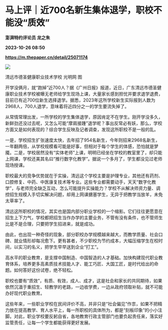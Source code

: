 # 马上评｜近700名新生集体退学，职校不能没“质效”
**澎湃特约评论员 龙之朱**

**2023-10-26 08:50**

**https://m.thepaper.cn/detail/25071174**

![](https://imagecloud.thepaper.cn/thepaper/image/275/740/885.jpg)

清远市德圣健康职业技术学校 光明网 图

开学没俩月，就“跑掉”近700人？据《广州日报》报道，近日，广东清远市德圣健康职业技术学校被曝无老师给学生现场上课，大量家长感到担忧并要求退学退费，目前已有近700位新生选择退学。据悉，2023年这所学校新生实际报到人数为2968人，700人退学，意味着将近四分之一的学生要流失掉了。

从常情常理出发，一所学校的学生集体退学，原因肯定不在学生。刚开学没多久，新鲜劲还没过去呢，又怎么可能“摩肩接踵”退学呢？事出反常必有妖，那么，学校方面又是如何表现的？综合学生反映及记者调查，发现这所职校不是一般的乱。

一是，学校招生扩张速度太快，去年招了954名新生，今年则招来2968名新生，一年翻两倍，从学校规模看可能是好事，但相对于每个学生的体感，恐怕就是梦魇。二是，学校居然没有“实体老师”上课，明明已经坐在学校的教室里了，却只能上网课，学校还美其名曰“推行数字化教学”。据说一个多月了，学生都没见过老师现场授课。

职校最大的竞争优势就在于实操，清远这个学校主要是护理专业，其他还有药剂、口腔修复、中药、中医康复技术等专业。这些专业都需要动手，天天“数字化教学”，与老师完全缺乏互动，怎么可能提升实操能力？学校不从解决师资力量、调控招生规模入手切实解决问题，却用上网课搪塞学生，无异于把教学当放羊，未免太草率了。

清远这所职校的情况，其实也是国内部分职业学校的一个缩影。它们往往更愿意在招生上下力气，学校都把招生当作办学的主要业务，不管有没有条件，也不管师生比是不是合理，只要把学生招进来，就是成功。

由此，也出现一种奇怪的现象，部分职校办学规模越来越大，而教学质量、社会口碑、就业情形却每况愈下。更有甚者，不少职校为节约成本，大幅压缩学生在校时间，以实习的名义，把学生早早送到企业“打工”。

高水平的职业教育，是支撑中国制造、中国智造的人才基础。加快构建现代职业教育体系，培养更多高素质技术技能人才、能工巧匠、大国工匠，是时代给出的命题。如何答好这份试卷，绝不轻松。

职校也要有“质效”，有质、有效，成人、成才，这是社会和家长的共同期待，如果依然沉湎于重招生、轻教学的老路，一边收学费，一边从政府领取补贴，就不可能办好现代职业教育。

这些年来，一些职业学校在民间评价不高，并非只是“社会偏见”作祟，如果不把精力放在提高教学、育人水平上，每一所职校的具体所为，都是“刻板印象”的小小注脚。对此，职业学校要反躬自省，各地教育行政主管部门也要负起责任来，落实好监管责任，让每一个学生都能获得更好发展。